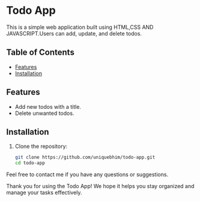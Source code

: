 
# Todo App

This is a simple web application built using HTML,CSS AND JAVASCRIPT.Users can add, update, and delete todos.

## Table of Contents

- [Features](#features)
- [Installation](#installation)

## Features

- Add new todos with a title.
- Delete unwanted todos.

## Installation

1. Clone the repository:

   ```bash
   git clone https://github.com/uniquebhim/todo-app.git
   cd todo-app
   ```
  
  Feel free to contact me if you have any questions or suggestions.
  
  Thank you for using the Todo App! We hope it helps you stay organized and manage your tasks effectively.

